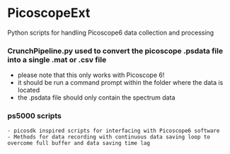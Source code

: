 # PicoscopeExt

Python scripts for handling Picoscope6 data collection and processing

### CrunchPipeline.py used to convert the picoscope .psdata file into a single .mat or .csv file

  - please note that this only works with Picoscope 6!
  - it should be run a command prompt within the folder where the data is located
  - the .psdata file should only contain the spectrum data


### ps5000 scripts
	- picosdk inspired scripts for interfacing with Picoscope6 software
	- Methods for data recording with continuous data saving loop to overcome full buffer and data saving time lag
